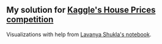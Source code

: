 ## My solution for [Kaggle's House Prices competition](https://www.kaggle.com/c/house-prices-advanced-regression-techniques/overview)

Visualizations with help from [Lavanya Shukla's notebook](https://www.kaggle.com/lavanyashukla01/how-i-made-top-0-3-on-a-kaggle-competition).

